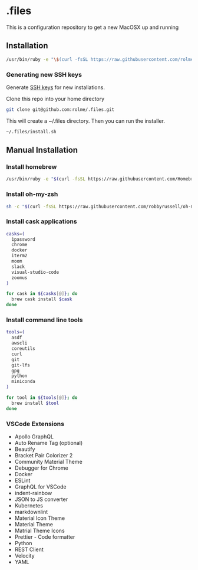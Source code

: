 # .files

This is a configuration repository to get a new MacOSX up and running

## Installation

```zsh
/usr/bin/ruby -e "\$(curl -fsSL https://raw.githubusercontent.com/rolme/.files/feat/install-script/install)"
```

### Generating new SSH keys

Generate [SSH keys](https://help.github.com/articles/generating-a-new-ssh-key-and-adding-it-to-the-ssh-agent/) for new installations.

Clone this repo into your home directory

```zsh
git clone git@github.com:rolme/.files.git
```

This will create a ~/.files directory. Then you can run the installer.

```zsh
~/.files/install.sh
```

## Manual Installation

### Install homebrew

```sh
/usr/bin/ruby -e "$(curl -fsSL https://raw.githubusercontent.com/Homebrew/install/master/install)"
```

### Install oh-my-zsh

```sh
sh -c "$(curl -fsSL https://raw.githubusercontent.com/robbyrussell/oh-my-zsh/master/tools/install.sh)"
```

### Install cask applications

```sh
casks=(
  1password
  chrome
  docker
  iterm2
  moom
  slack
  visual-studio-code
  zoomus
)

for cask in ${casks[@]}; do
  brew cask install $cask
done
```

### Install command line tools

```sh
tools=(
  asdf
  awscli
  coreutils
  curl
  git
  git-lfs
  gpg
  python
  miniconda
)

for tool in ${tools[@]}; do
  brew install $tool
done
```

### VSCode Extensions

- Apollo GraphQL
- Auto Rename Tag (optional)
- Beautify
- Bracket Pair Colorizer 2
- Community Material Theme
- Debugger for Chrome
- Docker
- ESLint
- GraphQL for VSCode
- indent-rainbow
- JSON to JS converter
- Kubernetes
- markdownlint
- Material Icon Theme
- Material Theme
- Matrial Theme Icons
- Prettier - Code formatter
- Python
- REST Client
- Velocity
- YAML
